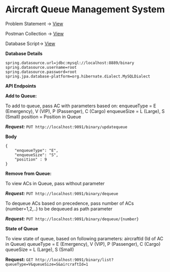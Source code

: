 # Aircraft Queue Management System

Problem Statement -> [View](/resources/Exercise.txt)

Postman Collection -> [View](resources/binarydemo.postman_collection.json)

Database Script-> [View](resources/script.sql)

**Database Details**
```
spring.datasource.url=jdbc:mysql://localhost:8889/binary
spring.datasource.username=root
spring.datasource.password=root
spring.jpa.database-platform=org.hibernate.dialect.MySQLDialect
```
**API Endpoints**

  **Add to Queue:**
  
  To add to queue, pass AC with parameters based on:
   enqueueType = E (Emergency), V (VIP), P (Passenger), C (Cargo)
   enqueueSize = L (Large), S (Small)
   position = Position in Queue
   
  **_Request:_** `PUT http://localhost:9091/binary/updatequeue`
   
   **Body**
   
    {
        "enqueueType": "E",
        "enqueueSize": "S",
        "position" : 9
    }
    
   **Remove from Queue:**
   
   To view ACs in Queue, pass without parameter
   
   **_Request:_** `PUT http://localhost:9091/binary/dequeue`
    
   To dequeue ACs based on precedence, pass number of ACs (number=1,2,..) to be dequeued as path parameter
   
   **_Request:_** `PUT http://localhost:9091/binary/dequeue/{number}`
 
   **State of Queue**
   
   To view state of queue, based on following parameters:
   aircraftId (Id of AC in Queue)
   queueType = E (Emergency), V (VIP), P (Passenger), C (Cargo)
   queueSize = L (Large), S (Small)
   
   **Request:** `GET http://localhost:9091/binary/list?queueType=V&queueSize=S&aircraftId=1`
